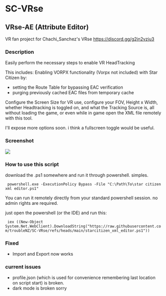 # SC-VRse
## VRse-AE (Attribute Editor)

VR fan project for
Chachi_Sanchez's VRse
https://discord.gg/g2jn2vzju3

### Description
Easily perform the necessary steps to enable VR HeadTracking 

This includes:
Enabling VORPX functionality (Vorpx not included) with Star Citizen by:
- setting the Route Table for bypassing EAC verification
- purging previously cached EAC files from temporary cache

Configure the Screen Size for VR use, configure your FOV, Height x Width, whether Headtracking is toggled on, and what the Tracking Source is, all without loading the game, or even while in game open the XML file remotely with this tool.

I'll expose more options soon. i think a fullscreen toggle would be useful.


### Screenshot
![](https://cdn.discordapp.com/attachments/1037213809800122470/1354246552339615816/Screenshot_2.png?ex=67e497e2&is=67e34662&hm=21738fd50692c3050fa7f636262c77fe206853b1e119ea27f37eb8a88254c3fc&)


### How to use this script

download the .ps1 somewhere and run it through powershell. simples.

` powershell.exe -ExecutionPolicy Bypass -File "C:\Path\To\star citizen xml editor.ps1"`

You can run it remotely directly from your standard powershell session. no admin rights are required.

just open the powershell (or the IDE) and run this:

` iex ((New-Object System.Net.WebClient).DownloadString("https://raw.githubusercontent.com/troubleNZ/SC-VRse/refs/heads/main/starcitizen_xml_editor.ps1"))`

### Fixed
- Import and Export now works

### current issues

- profile.json (which is used for convenience remembering last location on script start) is broken.
- dark mode is broken sorry
